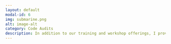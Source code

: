 ```yaml
---
layout: default
modal-id: 6
img: submarine.png
alt: image-alt
category: Code Audits
description: In addition to our training and workshop offerings, I provide <b>in-depth code audit services</b> to ensure the highest standards of quality and security in your software projects. I will meticulously <b>review your codebase</b>, identifying potential vulnerabilities, <b>optimizing performance bottlenecks</b>, and ensuring adherence to industry best practices. We can discuss the findings of the audit in a workshop, and I deliver the audit results as pull request or as detailed audit report - whatever is required.
---
```

